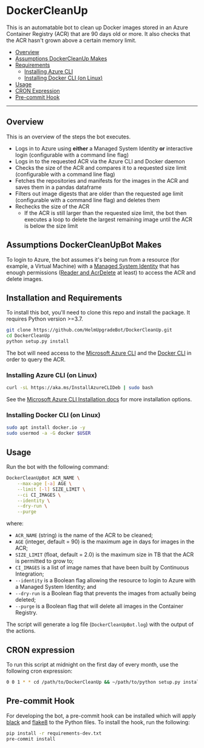 # DockerCleanUp

This is an automatable bot to clean up Docker images stored in an Azure Container Registry (ACR) that are 90 days old or more.
It also checks that the ACR hasn't grown above a certain memory limit.

- [Overview](#overview)
- [Assumptions DockerCleanUp Makes](#assumptions-dockercleanupbot-makes)
- [Requirements](#requirements)
  - [Installing Azure CLI](#installing-azure-cli)
  - [Installing Docker CLI (on Linux)](#installing-docker-cli-on-linux)
- [Usage](#usage)
- [CRON Expression](#cron-expression)
- [Pre-commit Hook](#pre-commit-hook)

---

## Overview

This is an overview of the steps the bot executes.

- Logs in to Azure using **either** a Managed System Identity **or** interactive login (configurable with a command line flag)
- Logs in to the requested ACR via the Azure CLI and Docker daemon
- Checks the size of the ACR and compares it to a requested size limit (configurable with a command line flag)
- Fetches the repositories and manifests for the images in the ACR and saves them in a pandas dataframe
- Filters out image digests that are older than the requested age limit (configurable with a command line flag) and deletes them
- Rechecks the size of the ACR
  - If the ACR is still larger than the requested size limit, the bot then executes a loop to delete the largest remaining image until the ACR is below the size limit

## Assumptions DockerCleanUpBot Makes

To login to Azure, the bot assumes it's being run from a resource (for example, a Virtual Machine) with a [Managed System Identity](https://docs.microsoft.com/en-gb/azure/active-directory/managed-identities-azure-resources/overview) that has enough permissions ([Reader and AcrDelete](https://docs.microsoft.com/en-us/azure/container-registry/container-registry-roles) at least) to access the ACR and delete images.

## Installation and Requirements

To install this bot, you'll need to clone this repo and install the package.
It requires Python version >=3.7.

```bash
git clone https://github.com/HelmUpgradeBot/DockerCleanUp.git
cd DockerCleanUp
python setup.py install
```

The bot will need access to the [Microsoft Azure CLI](https://docs.microsoft.com/en-us/cli/azure/install-azure-cli?view=azure-cli-latest) and the [Docker CLI](https://docs-stage.docker.com/v17.12/install/) in order to query the ACR.

### Installing Azure CLI (on Linux)

```bash
curl -sL https://aka.ms/InstallAzureCLIDeb | sudo bash
```

See the [Microsoft Azure CLI Installation docs](https://docs.microsoft.com/en-gb/cli/azure/install-azure-cli?view=azure-cli-latest) for more installation options.

### Installing Docker CLI (on Linux)

```bash
sudo apt install docker.io -y
sudo usermod -a -G docker $USER
```

## Usage

Run the bot with the following command:

```bash
DockerCleanUpBot ACR_NAME \
    --max-age [-a] AGE \
    --limit [-l] SIZE_LIMIT \
    --ci CI_IMAGES \
    --identity \
    --dry-run \
    --purge
```

where:

- `ACR_NAME` (string) is the name of the ACR to be cleaned;
- `AGE` (integer, default = 90) is the maximum age in days for images in the ACR;
- `SIZE_LIMIT` (float, default = 2.0) is the maximum size in TB that the ACR is permitted to grow to;
- `CI_IMAGES` is a list of image names that have been built by Continuous Integration;
- `--identity` is a Boolean flag allowing the resource to login to Azure with a Managed System Identity; and
- `--dry-run` is a Boolean flag that prevents the images from actually being deleted;
- `--purge` is a Boolean flag that will delete all images in the Container Registry.

The script will generate a log file (`DockerCleanUpBot.log`) with the output of the actions.

## CRON expression

To run this script at midnight on the first day of every month, use the following cron expression:

```bash
0 0 1 * * cd /path/to/DockerCleanUp && ~/path/to/python setup.py install &&DockerCleanUpBot.py [--flags]
```

## Pre-commit Hook

For developing the bot, a pre-commit hook can be installed which will apply [black](https://github.com/psf/black) and [flake8](http://flake8.pycqa.org/en/latest/) to the Python files.
To install the hook, run the following:

```bash
pip install -r requirements-dev.txt
pre-commit install
```

